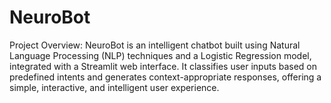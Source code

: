 # NeuroBot
Project Overview: NeuroBot is an intelligent chatbot built using Natural Language Processing (NLP) techniques and a Logistic Regression model, integrated with a Streamlit web interface. It classifies user inputs based on predefined intents and generates context-appropriate responses, offering a simple, interactive, and intelligent user experience.
